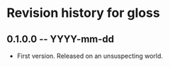 # Revision history for gloss

## 0.1.0.0 -- YYYY-mm-dd

* First version. Released on an unsuspecting world.
